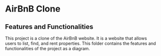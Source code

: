 # AirBnB Clone

## Features and Functionalities

This project is a clone of the AirBnB website. It is a website that allows users to list, find, and rent properties.
This folder contains the features and functionalities of the project as a diagram.
